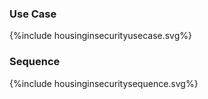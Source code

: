 
### Use Case 
{%include housinginsecurityusecase.svg%}

### Sequence 
{%include housinginsecuritysequence.svg%}